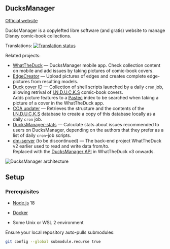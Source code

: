 ## DucksManager

[Official website](https://www.ducksmanager.net)

DucksManager is a copylefted libre software (and gratis) website to manage Disney comic-book collections.

Translations:
<a href="https://hosted.weblate.org/engage/ducksmanager/">
<img src="https://hosted.weblate.org/widget/ducksmanager/multi-auto.svg" alt="Translation status" />
</a>

Related projects:

- [WhatTheDuck](apps/whattheduck) — DucksManager mobile app. Check collection content on mobile and add issues by taking pictures of comic-book covers.
- [EdgeCreator](apps/edgecreator) — Upload pictures of edges and creates complete edge-pictures from resulting models.
- [Duck cover ID](https://github.com/bperel/duck-cover-id) — Collection of shell scripts launched by a daily `cron` job, allowing retrival of [I.N.D.U.C.K.S](https://inducks.org/) comic-book covers. \
Adds picture features to a [Pastec](https://github.com/magwyz/pastec) index to be searched when taking a picture of a cover in the WhatTheDuck app.
- [COA updater](apps/coa-updater) — Retrieves the structure and the contents of the [I.N.D.U.C.K.S](https://inducks.org/) database to create a copy of this database locally as a daily `cron` job. 
- [DucksManager-stats](https://github.com/bperel/DucksManager-stats) — Calculate stats about issues recommended to users on DucksManager, depending on the authors that they prefer as a list of daily `cron`-job scripts.
- [dm-server](https://github.com/bperel/dm-server) (to be discontinued) — The back-end project WhatTheDuck v2 earlier used to read and write data from/to. \
Replaced with the [DucksManager API](packages/api) in WhatTheDuck v3 onwards.

![DucksManager architecture](https://raw.githubusercontent.com/bperel/DucksManager-next/master/server_architecture.png)

## Setup

### Prerequisites

- [Node.js](https://nodejs.org/en/) 18
- [Docker](https://www.docker.com/)

- Some Unix or WSL 2 environment

Ensure your local repository auto-pulls submodules:

```bash
git config --global submodule.recurse true
```